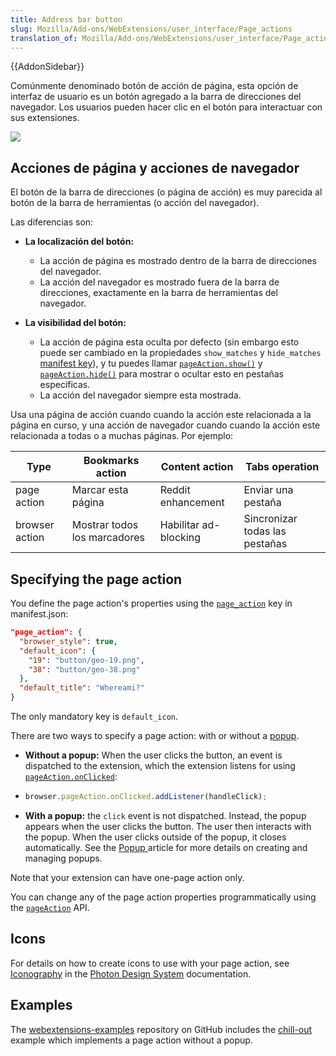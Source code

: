 ```yaml
---
title: Address bar button
slug: Mozilla/Add-ons/WebExtensions/user_interface/Page_actions
translation_of: Mozilla/Add-ons/WebExtensions/user_interface/Page_actions
---
```

{{AddonSidebar}}

Comúnmente denominado botón de acción de página, esta opción de interfaz de usuario es un botón agregado a la barra de direcciones del navegador. Los usuarios pueden hacer clic en el botón para interactuar con sus extensiones.

![](https://mdn.mozillademos.org/files/15745/address_bar_button.png)

## Acciones de página y acciones de navegador

El botón de la barra de direcciones (o página de acción) es muy parecida al botón de la barra de herramientas (o acción del navegador).

Las diferencias son:

- **La localización del botón:**

  - La acción de página es mostrado dentro de la barra de direcciones del navegador.
  - La acción del navegador es mostrado fuera de la barra de direcciones, exactamente en la barra de herramientas del navegador.

- **La visibilidad del botón:**

  - La acción de página esta oculta por defecto (sin embargo esto puede ser cambiado en la propiedades `show_matches` y `hide_matches` [manifest key](/en-US/Add-ons/WebExtensions/manifest.json/page_action)), y tu puedes llamar [`pageAction.show()`](/es/docs/Mozilla/Add-ons/WebExtensions/API/PageAction/show "Shows the page action for a given tab. The page action is shown whenever the given tab is the active tab.") y [`pageAction.hide()`](/es/docs/Mozilla/Add-ons/WebExtensions/API/PageAction/hide "Hides the page action for a given tab.") para mostrar o ocultar esto en pestañas especificas.
  - La acción del navegador siempre esta mostrada.

Usa una página de acción cuando cuando la acción este relacionada a la página en curso, y una acción de navegador cuando cuando la acción este relacionada a todas o a muchas páginas. Por ejemplo:

| Type           | Bookmarks action             | Content action        | Tabs operation                 |
| -------------- | ---------------------------- | --------------------- | ------------------------------ |
| page action    | Marcar esta página           | Reddit enhancement    | Enviar una pestaña             |
| browser action | Mostrar todos los marcadores | Habilitar ad-blocking | Sincronizar todas las pestañas |

## Specifying the page action

You define the page action's properties using the [`page_action`](https://developer.mozilla.org/en-US/docs/Mozilla/Add-ons/WebExtensions/manifest.json/page_action) key in manifest.json:

```json
"page_action": {
  "browser_style": true,
  "default_icon": {
    "19": "button/geo-19.png",
    "38": "button/geo-38.png"
  },
  "default_title": "Whereami?"
}
```

The only mandatory key is `default_icon`.

There are two ways to specify a page action: with or without a [popup](/en-US/Add-ons/WebExtensions/Popups).

- **Without a popup:** When the user clicks the button, an event is dispatched to the extension, which the extension listens for using [`pageAction.onClicked`](/es/docs/Mozilla/Add-ons/WebExtensions/API/pageAction/onClicked "Fired when a browser action icon is clicked. This event will not fire if the browser action has a popup."):
- ```js
  browser.pageAction.onClicked.addListener(handleClick);
  ```
- **With a popup:** the `click` event is not dispatched. Instead, the popup appears when the user clicks the button. The user then interacts with the popup. When the user clicks outside of the popup, it closes automatically. See the [Popup ](https://developer.mozilla.org/en-US/Add-ons/WebExtensions/Popups)article for more details on creating and managing popups.

Note that your extension can have one-page action only.

You can change any of the page action properties programmatically using the [`pageAction`](https://developer.mozilla.org/en-US/docs/Mozilla/Add-ons/WebExtensions/API/pageAction) API.

## Icons

For details on how to create icons to use with your page action, see [Iconography](https://design.firefox.com/photon/visuals/iconography.html) in the [Photon Design System](https://design.firefox.com/photon/index.html) documentation.

## Examples

The [webextensions-examples](https://github.com/mdn/webextensions-examples) repository on GitHub includes the [chill-out](https://github.com/mdn/webextensions-examples/tree/master/chill-out) example which implements a page action without a popup.
